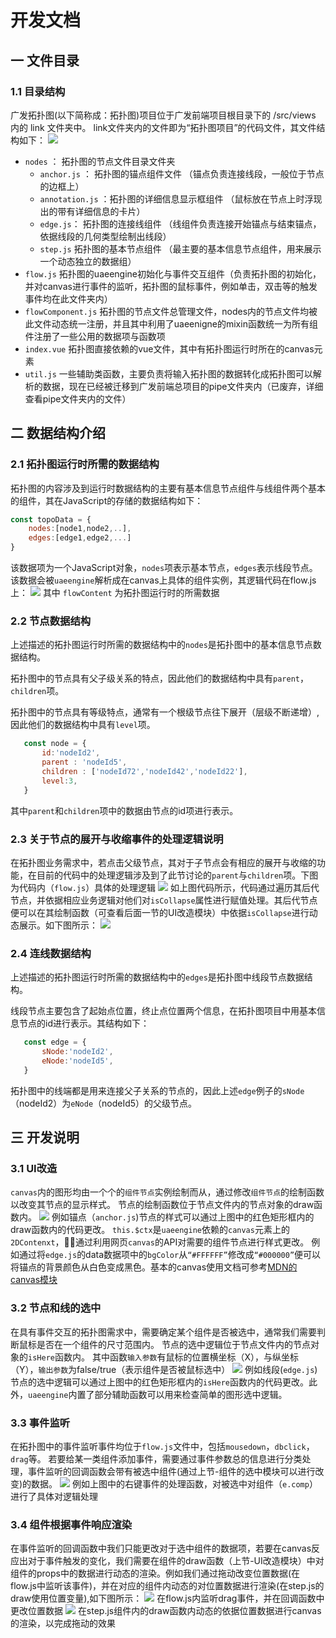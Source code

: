 # 开发文档

## 一 文件目录
 
 ### 1.1 目录结构
广发拓扑图(以下简称成：拓扑图)项目位于广发前端项目根目录下的 /src/views 内的 link 文件夹中。
link文件夹内的文件即为“拓扑图项目”的代码文件，其文件结构如下：
![](./img/menus.png)
 * `nodes`  ： 拓扑图的节点文件目录文件夹
    * `anchor.js` ： 拓扑图的锚点组件文件 （锚点负责连接线段，一般位于节点的边框上）
    * `annotation.js` ：拓扑图的详细信息显示框组件 （鼠标放在节点上时浮现出的带有详细信息的卡片） 
    * `edge.js`： 拓扑图的连接线组件 （线组件负责连接开始锚点与结束锚点，依据线段的几何类型绘制出线段）
    * `step.js` 拓扑图的基本节点组件 （最主要的基本信息节点组件，用来展示一个动态独立的数据组）
 * `flow.js` 拓扑图的uaeengine初始化与事件交互组件（负责拓扑图的初始化，并对canvas进行事件的监听，拓扑图的鼠标事件，例如单击，双击等的触发事件均在此文件夹内）
 * `flowComponent.js` 拓扑图的节点文件总管理文件，nodes内的节点文件均被此文件动态统一注册，并且其中利用了uaeenigne的mixin函数统一为所有组件注册了一些公用的数据项与函数项
 * `index.vue` 拓扑图直接依赖的vue文件，其中有拓扑图运行时所在的canvas元素
 * `util.js` 一些辅助类函数，主要负责将输入拓扑图的数据转化成拓扑图可以解析的数据，现在已经被迁移到广发前端总项目的pipe文件夹内（已废弃，详细查看pipe文件夹内的文件）


## 二 数据结构介绍

### 2.1 拓扑图运行时所需的数据结构
拓扑图的内容涉及到运行时数据结构的主要有基本信息节点组件与线组件两个基本的组件，其在JavaScript的存储的数据结构如下：
```javascript
const topoData = {
    nodes:[node1,node2,..],
    edges:[edge1,edge2,...]
}
```
该数据项为一个JavaScript对象，`nodes`项表示基本节点，`edges`表示线段节点。
该数据会被`uaeengine`解析成在canvas上具体的组件实例，其逻辑代码在flow.js上：
![](./img/template.png)
其中 `flowContent` 为拓扑图运行时的所需数据
### 2.2 节点数据结构
上述描述的拓扑图运行时所需的数据结构中的`nodes`是拓扑图中的基本信息节点数据结构。

拓扑图中的节点具有父子级关系的特点，因此他们的数据结构中具有`parent`，`children`项。

拓扑图中的节点具有等级特点，通常有一个根级节点往下展开（层级不断递增）,因此他们的数据结构中具有`level`项。
```javascript
   const node = {
       id:'nodeId2',
       parent : 'nodeId5',
       children : ['nodeId72','nodeId42','nodeId22'],
       level:3,
   }
```
其中`parent`和`children`项中的数据由节点的id项进行表示。

### 2.3 关于节点的展开与收缩事件的处理逻辑说明
在拓扑图业务需求中，若点击父级节点，其对于子节点会有相应的展开与收缩的功能，在目前的代码中的处理逻辑涉及到了此节讨论的`parent`与`children`项。下图为代码内（`flow.js`）具体的处理逻辑
![](./img/expand.png)
如上图代码所示，代码通过遍历其后代节点，并依据相应业务逻辑对他们对`isCollapse`属性进行赋值处理。其后代节点便可以在其绘制函数（可查看后面一节的UI改造模块）中依据`isCollapse`进行动态展示。如下图所示：
 ![](./img/collapse.png)
  
### 2.4 连线数据结构

上述描述的拓扑图运行时所需的数据结构中的`edges`是拓扑图中线段节点数据结构。

线段节点主要包含了起始点位置，终止点位置两个信息，在拓扑图项目中用基本信息节点的id进行表示。其结构如下：
```javascript
   const edge = {
       sNode:'nodeId2',
       eNode:'nodeId5',
   }
```
拓扑图中的线端都是用来连接父子关系的节点的，因此上述`edge`例子的`sNode`（nodeId2）为`eNode`（nodeId5）的父级节点。
 

## 三 开发说明

### 3.1 UI改造
`canvas`内的图形均由一个个的`组件节点`实例绘制而从，通过修改`组件节点`的绘制函数以改变其节点的显示样式。
节点的绘制函数位于节点文件内的节点对象的draw函数内。
![](./img/editUi.png)
例如锚点（`anchor.js`)节点的样式可以通过上图中的红色矩形框内的draw函数内的代码更改。
`this.$ctx`是`uaeengine`依赖的`canvas`元素上的`2DContenxt`，通过利用网页`canvas`的API对需要的组件节点进行样式更改。
例如通过将`edge.js`的data数据项中的`bgColor`从`“#FFFFFF”`修改成`“#000000”`便可以将锚点的背景颜色从白色变成黑色。基本的canvas使用文档可参考[MDN的canvas模块](https://developer.mozilla.org/zh-CN/docs/Web/API/Canvas_API)

### 3.2 节点和线的选中
在具有事件交互的拓扑图需求中，需要确定某个组件是否被选中，通常我们需要判断鼠标是否在一个组件的尺寸范围内。
节点的选中逻辑位于节点文件内的节点对象的`isHere`函数内。
其中函数`输入参数`有鼠标的位置横坐标（X），与纵坐标（Y），`输出参数`为false/true（表示组件是否被鼠标选中）
![](./img/here.png)
例如线段(`edge.js`)节点的选中逻辑可以通过上图中的红色矩形框内的`isHere`函数内的代码更改。此外，`uaeengine`内置了部分辅助函数可以用来检查简单的图形选中逻辑。

### 3.3 事件监听
在拓扑图中的事件监听事件均位于`flow.js`文件中，包括`mousedown`，`dbclick`，`drag`等。
若要给某一类组件添加事件，需要通过事件参数总的信息进行分类处理，事件监听的回调函数会带有被选中组件(通过上节-组件的选中模块可以进行改变)的数据。
![](./img/event.png)
例如上图中的右键事件的处理函数，对被选中对组件（`e.comp`）进行了具体对逻辑处理

 ### 3.4 组件根据事件响应渲染
 在事件监听的回调函数中我们只能更改对于选中组件的数据项，若要在canvas反应出对于事件触发的变化，我们需要在组件的draw函数（上节-UI改造模块）中对组件的props中的数据进行动态的渲染。例如我们通过拖动改变位置数据(在flow.js中监听该事件)，并在对应的组件内动态的对位置数据进行渲染(在step.js的draw使用位置变量),如下图所示：
![](./img/flow.png)
在flow.js内监听drag事件，并在回调函数中更改位置数据
![](./img/step.png)
在step.js组件内的draw函数内动态的依据位置数据进行canvas的渲染，以完成拖动的效果
